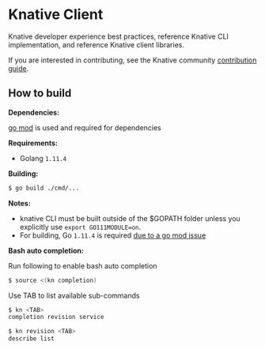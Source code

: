 # Knative Client

Knative developer experience best practices, reference Knative CLI
implementation, and reference Knative client libraries.

If you are interested in contributing, see the Knative community [contribution
guide](https://github.com/knative/docs/blob/master/community/CONTRIBUTING.md).


## How to build

**Dependencies:**

[go mod](https://github.com/golang/go/wiki/Modules#quick-start) is used and required for dependencies

**Requirements:**

  - Golang `1.11.4`

**Building:**

```sh
$ go build ./cmd/...
```

**Notes:**

- knative CLI must be built outside of the $GOPATH folder unless you explicitly use `export GO111MODULE=on`.
- For building, Go `1.11.4` is required [due to a go mod issue](https://github.com/golang/go/issues/27925)


**Bash auto completion:**

Run following to enable bash auto completion

```sh
$ source <(kn completion)
```

Use TAB to list available sub-commands

```sh
$ kn <TAB>
completion revision service

$ kn revision <TAB>
describe list
```
